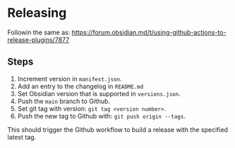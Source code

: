 # Releasing

Followin the same as: https://forum.obsidian.md/t/using-github-actions-to-release-plugins/7877

## Steps

1.  Increment version in `manifest.json`.
2.  Add an entry to the changelog in `README.md`
4.  Set Obsidian version that is supported in `versions.json`.
5.  Push the `main` branch to Github.
6.  Set git tag with version: `git tag <version number>`.
7.  Push the new tag to Github with: `git push origin --tags`.

This should trigger the Github workflow to build a release with the specified latest tag.

